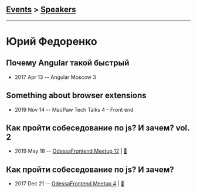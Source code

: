 ## [Events](../README.md) > [Speakers](../speakers.md)
---

# Юрий Федоренко

## Почему Angular такой быстрый
- 2017 Apr 13 -- Angular Moscow 3    
## Something about browser extensions
- 2019 Nov 14 -- MacPaw Tech Talks 4 - Front end    
## Как пройти собеседование по js? И зачем? vol. 2
- 2019 May 18 -- [OdessaFrontend Meetup 12](https://www.youtube.com/watch?v=3scaLS0ICHE)  | [:notebook:](https://www.slideshare.net/odessafrontend/js-vol-2-odessafrontend-12)  
## Как пройти собеседование по js? И зачем?
- 2017 Dec 21 -- [OdessaFrontend Meetup 4](https://youtu.be/uYJyIE3id-M)  | [:notebook:](https://www.slideshare.net/odessafrontend/js-odessafrontend-meetup-4)  

